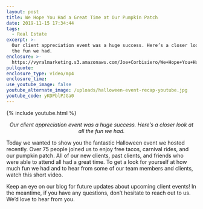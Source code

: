 ```yaml
---
layout: post
title: We Hope You Had a Great Time at Our Pumpkin Patch
date: 2019-11-15 17:34:44
tags:
  - Real Estate
excerpt: >-
  Our client appreciation event was a huge success. Here’s a closer look at all
  the fun we had.
enclosure: >-
  https://vyralmarketing.s3.amazonaws.com/Joe+Corbisiero/We+Hope+You+Had+a+Great+Time+at+Our+Pumpkin+Patch.mp4
pullquote:
enclosure_type: video/mp4
enclosure_time:
use_youtube_image: false
youtube_alternate_image: /uploads/halloween-event-recap-youtube.jpg
youtube_code: yKDPblPJGa0
---
```


{% include youtube.html %}

<p style="text-align:center;"><em>Our client appreciation event was a huge success. Here’s a closer look at all the fun we had.</em></p>

Today we wanted to show you the fantastic Halloween event we hosted recently. Over 75 people joined us to enjoy free tacos, carnival rides, and our pumpkin patch. All of our new clients, past clients, and friends who were able to attend all had a great time. To get a look for yourself at how much fun we had and to hear from some of our team members and clients, watch this short video.

Keep an eye on our blog for future updates about upcoming client events\! In the meantime, if you have any questions, don’t hesitate to reach out to us. We’d love to hear from you.